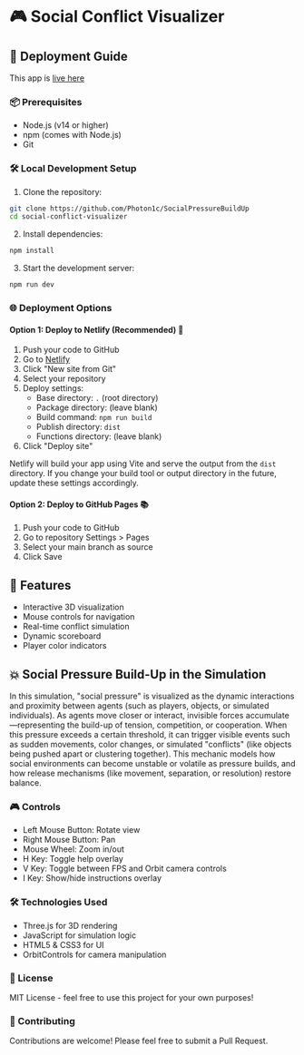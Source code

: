 # 🎮 Social Conflict Visualizer

## 🚀 Deployment Guide

This app is [live here](https://socialpressurebuildup.netlify.app/)

### 📦 Prerequisites
- Node.js (v14 or higher)
- npm (comes with Node.js)
- Git

### 🛠️ Local Development Setup
1. Clone the repository:
```bash
git clone https://github.com/Photon1c/SocialPressureBuildUp
cd social-conflict-visualizer
```

2. Install dependencies:
```bash
npm install
```

3. Start the development server:
```bash
npm run dev
```

### 🌐 Deployment Options

#### Option 1: Deploy to Netlify (Recommended) 🚀
1. Push your code to GitHub
2. Go to [Netlify](https://www.netlify.com/)
3. Click "New site from Git"
4. Select your repository
5. Deploy settings:
   - Base directory: `.` (root directory)
   - Package directory: (leave blank)
   - Build command: `npm run build`
   - Publish directory: `dist`
   - Functions directory: (leave blank)
6. Click "Deploy site"

Netlify will build your app using Vite and serve the output from the `dist` directory. If you change your build tool or output directory in the future, update these settings accordingly.

#### Option 2: Deploy to GitHub Pages 📚
1. Push your code to GitHub
2. Go to repository Settings > Pages
3. Select your main branch as source
4. Click Save

## 🎯 Features
- Interactive 3D visualization
- Mouse controls for navigation
- Real-time conflict simulation
- Dynamic scoreboard
- Player color indicators

## 💥 Social Pressure Build-Up in the Simulation

In this simulation, "social pressure" is visualized as the dynamic interactions and proximity between agents (such as players, objects, or simulated individuals). As agents move closer or interact, invisible forces accumulate—representing the build-up of tension, competition, or cooperation. When this pressure exceeds a certain threshold, it can trigger visible events such as sudden movements, color changes, or simulated "conflicts" (like objects being pushed apart or clustering together). This mechanic models how social environments can become unstable or volatile as pressure builds, and how release mechanisms (like movement, separation, or resolution) restore balance.

### 🎮 Controls
- Left Mouse Button: Rotate view
- Right Mouse Button: Pan
- Mouse Wheel: Zoom in/out
- H Key: Toggle help overlay
- V Key: Toggle between FPS and Orbit camera controls
- I Key: Show/hide instructions overlay

### 🛠️ Technologies Used
- Three.js for 3D rendering
- JavaScript for simulation logic
- HTML5 & CSS3 for UI
- OrbitControls for camera manipulation

### 📝 License
MIT License - feel free to use this project for your own purposes!

### 👥 Contributing
Contributions are welcome! Please feel free to submit a Pull Request. 
